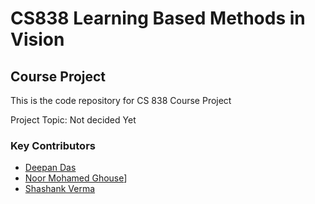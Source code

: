 # CS838 Learning Based Methods in Vision
## Course Project


This is the code repository for CS 838 Course Project

Project Topic: Not decided Yet

### Key Contributors
  - [Deepan Das](mailto:ddas27@wisc.edu)
  - [Noor Mohamed Ghouse](mailto:mohamedghous@wisc.edu)]
  - [Shashank Verma](mailto:sverma28@wisc.edu)
